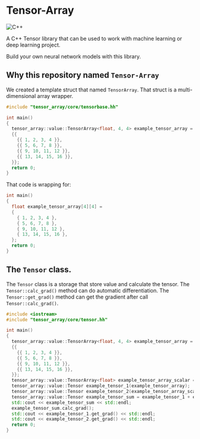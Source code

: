 # Tensor-Array

![C++](https://img.shields.io/badge/C%2B%2B-17-blue)

A C++ Tensor library that can be used to work with machine learning or deep learning project.

Build your own neural network models with this library.



## Why this repository named `Tensor-Array`
We created a template struct that named `TensorArray`. That struct is a multi-dimensional array wrapper.

```C++
#include "tensor_array/core/tensorbase.hh"

int main()
{
  tensor_array::value::TensorArray<float, 4, 4> example_tensor_array =
  {{
    {{ 1, 2, 3, 4 }},
    {{ 5, 6, 7, 8 }},
    {{ 9, 10, 11, 12 }},
    {{ 13, 14, 15, 16 }},
  }};
  return 0;
}

```

That code is wrapping for:

```C++
int main()
{
  float example_tensor_array[4][4] =
  {
    { 1, 2, 3, 4 },
    { 5, 6, 7, 8 },
    { 9, 10, 11, 12 },
    { 13, 14, 15, 16 },
  };
  return 0;
}

```

## The `Tensor` class.
The `Tensor` class is a storage that store value and calculate the tensor.
The `Tensor::calc_grad()` method can do automatic differentiation.
The `Tensor::get_grad()` method can get the gradient after call `Tensor::calc_grad()`.


```C++
#include <iostream>
#include "tensor_array/core/tensor.hh"

int main()
{
  tensor_array::value::TensorArray<float, 4, 4> example_tensor_array =
  {{
    {{ 1, 2, 3, 4 }},
    {{ 5, 6, 7, 8 }},
    {{ 9, 10, 11, 12 }},
    {{ 13, 14, 15, 16 }},
  }};
  tensor_array::value::TensorArray<float> example_tensor_array_scalar = {100};
  tensor_array::value::Tensor example_tensor_1(example_tensor_array);
  tensor_array::value::Tensor example_tensor_2(example_tensor_array_scalar);
  tensor_array::value::Tensor example_tensor_sum = example_tensor_1 + example_tensor_2;
  std::cout << example_tensor_sum << std::endl;
  example_tensor_sum.calc_grad();
  std::cout << example_tensor_1.get_grad() << std::endl;
  std::cout << example_tensor_2.get_grad() << std::endl;
  return 0;
}

```


